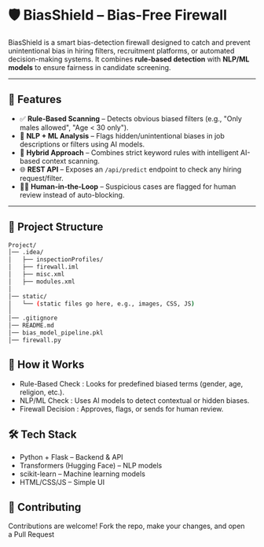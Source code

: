 # 🛡️ BiasShield – Bias-Free Firewall  

BiasShield is a smart bias-detection firewall designed to catch and prevent unintentional bias in hiring filters, recruitment platforms, or automated decision-making systems. It combines **rule-based detection** with **NLP/ML models** to ensure fairness in candidate screening.  

---

## 🚀 Features  

- ✅ **Rule-Based Scanning** – Detects obvious biased filters (e.g., "Only males allowed", "Age < 30 only").  
- 🤖 **NLP + ML Analysis** – Flags hidden/unintentional biases in job descriptions or filters using AI models.  
- 🔄 **Hybrid Approach** – Combines strict keyword rules with intelligent AI-based context scanning.  
- 🌐 **REST API** – Exposes an `/api/predict` endpoint to check any hiring request/filter.  
- 🧑‍💻 **Human-in-the-Loop** – Suspicious cases are flagged for human review instead of auto-blocking.  

---

## 📂 Project Structure  

```sh
Project/
│── .idea/
│   ├── inspectionProfiles/
│   ├── firewall.iml
│   ├── misc.xml
│   ├── modules.xml
│
│── static/
│   └── (static files go here, e.g., images, CSS, JS)
│
│── .gitignore
│── README.md
│── bias_model_pipeline.pkl
│── firewall.py


```


## 🧠 How it Works

- Rule-Based Check : Looks for predefined biased terms (gender, age, religion, etc.).
- NLP/ML Check : Uses AI models to detect contextual or hidden biases.
- Firewall Decision : Approves, flags, or sends for human review.


## 🛠 Tech Stack

- Python + Flask – Backend & API
- Transformers (Hugging Face) – NLP models
- scikit-learn – Machine learning models
- HTML/CSS/JS – Simple UI


## 🤝 Contributing

Contributions are welcome!
Fork the repo, make your changes, and open a Pull Request 
